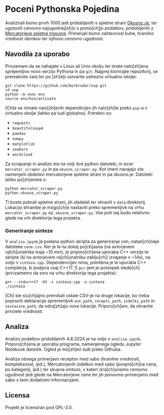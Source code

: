 # Poceni Pythonska Pojedina

Analizirali bomo prvih 1000 jedi pridobljenih s spletne strani [Okusno.Je](https://okusno.je/), ter ugotovili cenovno najugodnej[sh]o s pomo[ch]jo podatkov, pridobljenih z [Mercatorjeve spletne trgovine](https://www.mercatoronline.si/sl/search). Primerjali bomo zahtevnost kuhe, hranilno vrednost obrokov ter njihovo cenovno ugodnost. 


## Navodila za uporabo

Privzemam da se nahajate v Linux ali Unix okolju ter imate nalo[zh]ena sprejemljivo novo verzijo Pythona in pa `git`. Najprej klonirajte repozitorij, se premaknite vanj ter po [zh]elji ustvarite ustrezno virtualno okolje:
```
git clone https://github.com/borbrudar/uvp.git
cd uvp
python -m venv env
source env/bin/activate
```
[Ch]e se nimate nalo[zh]enih dependicijev jih nalo[zh]te preko `pip`-a v virtualno okolje (lahko pa tudi globalno).
Potrebni so:
* `requests`
* `beautifulsoup4`
* `pandas`
* `numpy`
* `matplotlib`
* `seaborn` 
* `wordcloud`

Za scrapanje in analizo sta na volji dve python datoteki, in sicer
`mercator_scraper.py` in pa `okusno_scraper.py`. Kot imeni navajajo sta namenjeni obdelavi mercatorjeve spletne strani in pa okusno.je.
Datoteki lahko po[zh]enete s:
```
python mercator_scraper.py
python okusno_scraper.py
```

Ti bosta pobrali spletne strani, jih obdelali ter shranili v `data` direktorij. Lokacijo shrambe je mogo[ch]e nastaviti preko
spremenljivk na vrhu `mercator_scraper.py` oz. `okusno_scraper.py`. Vse poti naj bodo relativno glede na vrh direktorija tega projekta.

### Generiranje sinteze

V `analiza.ipynb` je podana python skripta za generiranje cen, natan[ch]neje datoteke `cene.csv`. Ker je le-ta dokaj po[ch]asna (na avtorjevem ra[ch]unalnika traja ~10 min), je priporo[ch]ena uporaba C++ verzije te skripte (ki na avtorjevem ra[ch]unalniku zaklju[ch]i izvajanje v ~14s), na voljo v `sinteza.cpp`. Dependencijev nima, potrebna je le uporaba C++ compilerja, ki podpira vsaj C++17. S `gcc`-jem je postopek slede[ch] (privzamemo da smo na vrhu direktorija tega projekta):

```
g++ --std=c++17 -O3 -s sinteza.cpp -o sinteza 
./sinteza
```

[Ch] ste slu[ch]ajno premikali ostale CSV-je na druge lokacije, bo treba popraviti deklaracije spremenljivk `out_path`, `recepti_path`, `izdelki_path` in `sestavine_path`, da odra[zh]ajo nove lokacije. Priporo[ch]am, da ohranite privzete vrednosti. 

## Analiza 

Analizo podatkov pridobljenih 4.8.2024 je na voljo v `analiza.ipynb`. Priporo[ch]ena je uporaba programa, namenjenega ogledu Jupyter Notebook datotek. Ogled je mo[zh]en tudi preko Githuba. 

Analiza obsega primerjavo receptov med sabo (hranilne vrednosti, kompleksnost, ipd.), Mercatorjevih izdelkov med sabo (povpre[ch]na cena, po kategoriji, ipd.) ter skupna *sinteza*, v kateri izra[ch]unamo cenovno ugodnost jedi glede na Mercatorjeve cene ter jih ponovmo primerjamo med sabo s temi dodatnimi informacijami.

## Licensa

Projekt je licensiran pod GPL-3.0. 
